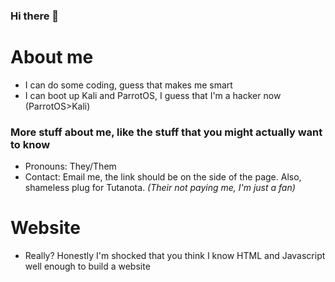 ### Hi there 👋

<!--
**munkycool/munkycool** is a ✨ _special_ ✨ repository because its `README.md` (this file) appears on your GitHub profile.

Here are some ideas to get you started:

- 🔭 I’m currently working on ...
- 🌱 I’m currently learning ...
- 👯 I’m looking to collaborate on ...
- 🤔 I’m looking for help with ...
- 💬 Ask me about ...
- 📫 How to reach me: ...
- 😄 Pronouns: ...
- ⚡ Fun fact: ...
-->

# About me

- I can do some coding, guess that makes me smart
- I can boot up Kali and ParrotOS, I guess that I'm a hacker now (ParrotOS>Kali)

### More stuff about me, like the stuff that you might actually want to know

- Pronouns: They/Them
- Contact: Email me, the link should be on the side of the page. Also, shameless plug for Tutanota. *(Their not paying me, I'm just a fan)*

# Website

- Really? Honestly I'm shocked that you think I know HTML and Javascript well enough to build a website

